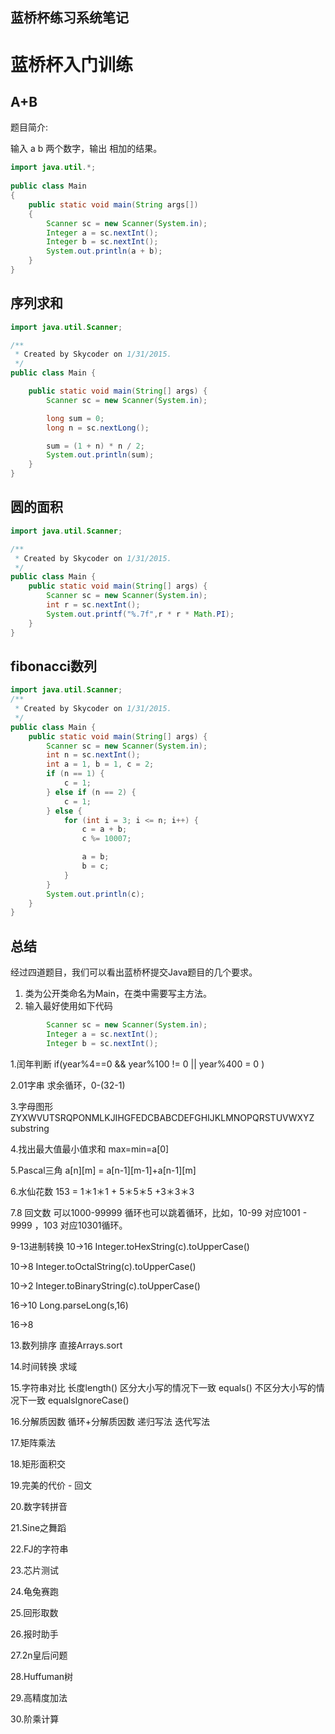 ## 蓝桥杯练习系统笔记


# 蓝桥杯入门训练

## A+B

题目简介:

输入  a b 两个数字，输出 相加的结果。

```java
import java.util.*;
 
public class Main
{
    public static void main(String args[])
    {
        Scanner sc = new Scanner(System.in);
        Integer a = sc.nextInt();
        Integer b = sc.nextInt();
        System.out.println(a + b);
    }
}
```


## 序列求和

```java
import java.util.Scanner;

/**
 * Created by Skycoder on 1/31/2015.
 */
public class Main {

    public static void main(String[] args) {
        Scanner sc = new Scanner(System.in);

        long sum = 0;
        long n = sc.nextLong();

        sum = (1 + n) * n / 2;
        System.out.println(sum);
    }
}

```

## 圆的面积

```java
import java.util.Scanner;

/**
 * Created by Skycoder on 1/31/2015.
 */
public class Main {
    public static void main(String[] args) {
        Scanner sc = new Scanner(System.in);
        int r = sc.nextInt();
        System.out.printf("%.7f",r * r * Math.PI);
    }
}

```

## fibonacci数列

```java
import java.util.Scanner;
/**
 * Created by Skycoder on 1/31/2015.
 */
public class Main {
    public static void main(String[] args) {
        Scanner sc = new Scanner(System.in);
        int n = sc.nextInt();
        int a = 1, b = 1, c = 2;
        if (n == 1) {
            c = 1;
        } else if (n == 2) {
            c = 1;
        } else {
            for (int i = 3; i <= n; i++) {
                c = a + b;
                c %= 10007;

                a = b;
                b = c;
            }
        }
        System.out.println(c);
    }
}

```


## 总结

经过四道题目，我们可以看出蓝桥杯提交Java题目的几个要求。

1. 类为公开类命名为Main，在类中需要写主方法。
2. 输入最好使用如下代码

```java
        Scanner sc = new Scanner(System.in);
        Integer a = sc.nextInt();
        Integer b = sc.nextInt();
```



1.闰年判断
if(year%4==0 && year%100 != 0 || year%400 = 0 )

2.01字串
求余循环，0-(32-1)

3.字母图形
ZYXWVUTSRQPONMLKJIHGFEDCBABCDEFGHIJKLMNOPQRSTUVWXYZ
substring

4.找出最大值最小值求和
max=min=a[0]

5.Pascal三角
a[n][m] = a[n-1][m-1]+a[n-1][m]

6.水仙花数
153 = 1＊1＊1 + 5＊5＊5 +3＊3＊3

7.8 回文数
可以1000-99999 循环也可以跳着循环，比如，10-99 对应1001 - 9999 ，103 对应10301循环。

9-13进制转换 
10->16
Integer.toHexString(c).toUpperCase()

10->8
Integer.toOctalString(c).toUpperCase()

10->2
Integer.toBinaryString(c).toUpperCase()


16->10 
Long.parseLong(s,16)

16->8

13.数列排序
直接Arrays.sort

14.时间转换
求域

15.字符串对比
长度length()
区分大小写的情况下一致 equals()
不区分大小写的情况下一致 equalsIgnoreCase()

16.分解质因数
循环+分解质因数 
递归写法
迭代写法

17.矩阵乘法

18.矩形面积交

19.完美的代价 - 回文

20.数字转拼音

21.Sine之舞蹈

22.FJ的字符串

23.芯片测试

24.龟兔赛跑

25.回形取数

26.报时助手

27.2n皇后问题

28.Huffuman树

29.高精度加法

30.阶乘计算


